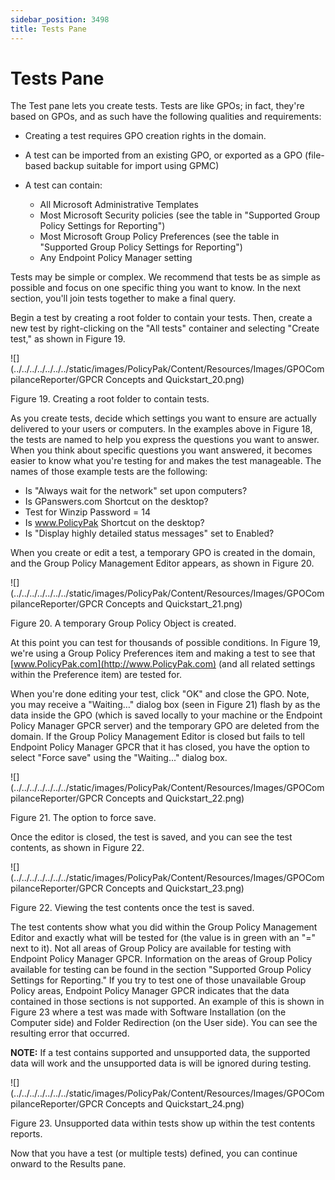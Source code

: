 ```yaml
---
sidebar_position: 3498
title: Tests Pane
---
```


# Tests Pane

The Test pane lets you create tests. Tests are like GPOs; in fact, they're based on GPOs, and as such have the following qualities and requirements:

* Creating a test requires GPO creation rights in the domain.
* A test can be imported from an existing GPO, or exported as a GPO (file-based backup suitable for import using GPMC)
* A test can contain:

  * All Microsoft Administrative Templates
  * Most Microsoft Security policies (see the table in "Supported Group Policy Settings for Reporting")
  * Most Microsoft Group Policy Preferences (see the table in "Supported Group Policy Settings for Reporting")
  * Any Endpoint Policy Manager setting

Tests may be simple or complex. We recommend that tests be as simple as possible and focus on one specific thing you want to know. In the next section, you'll join tests together to make a final query.

Begin a test by creating a root folder to contain your tests. Then, create a new test by right-clicking on the "All tests" container and selecting "Create test," as shown in Figure 19.

![](../../../../../../../static/images/PolicyPak/Content/Resources/Images/GPOCompilanceReporter/GPCR Concepts and Quickstart_20.png)

Figure 19. Creating a root folder to contain tests.

As you create tests, decide which settings you want to ensure are actually delivered to your users or computers. In the examples above in Figure 18, the tests are named to help you express the questions you want to answer. When you think about specific questions you want answered, it becomes easier to know what you're testing for and makes the test manageable. The names of those example tests are the following:

* Is "Always wait for the network" set upon computers?
* Is GPanswers.com Shortcut on the desktop?
* Test for Winzip Password = 14
* Is www.PolicyPak Shortcut on the desktop?
* Is "Display highly detailed status messages" set to Enabled?

When you create or edit a test, a temporary GPO is created in the domain, and the Group Policy Management Editor appears, as shown in Figure 20.

![](../../../../../../../static/images/PolicyPak/Content/Resources/Images/GPOCompilanceReporter/GPCR Concepts and Quickstart_21.png)

Figure 20. A temporary Group Policy Object is created.

At this point you can test for thousands of possible conditions. In Figure 19, we're using a Group Policy Preferences item and making a test to see that [www.PolicyPak.com](http://www.PolicyPak.com) (and all related settings within the Preference item) are tested for.

When you're done editing your test, click "OK" and close the GPO. Note, you may receive a "Waiting…" dialog box (seen in Figure 21) flash by as the data inside the GPO (which is saved locally to your machine or the Endpoint Policy Manager GPCR server) and the temporary GPO are deleted from the domain. If the Group Policy Management Editor is closed but fails to tell Endpoint Policy Manager GPCR that it has closed, you have the option to select "Force save" using the "Waiting..." dialog box.

![](../../../../../../../static/images/PolicyPak/Content/Resources/Images/GPOCompilanceReporter/GPCR Concepts and Quickstart_22.png)

Figure 21. The option to force save.

Once the editor is closed, the test is saved, and you can see the test contents, as shown in Figure 22.

![](../../../../../../../static/images/PolicyPak/Content/Resources/Images/GPOCompilanceReporter/GPCR Concepts and Quickstart_23.png)

Figure 22. Viewing the test contents once the test is saved.

The test contents show what you did within the Group Policy Management Editor and exactly what will be tested for (the value is in green with an "=" next to it). Not all areas of Group Policy are available for testing with Endpoint Policy Manager GPCR. Information on the areas of Group Policy available for testing can be found in the section "Supported Group Policy Settings for Reporting." If you try to test one of those unavailable Group Policy areas, Endpoint Policy Manager GPCR indicates that the data contained in those sections is not supported. An example of this is shown in Figure 23 where a test was made with Software Installation (on the Computer side) and Folder Redirection (on the User side). You can see the resulting error that occurred.

**NOTE:**  If a test contains supported and unsupported data, the supported data will work and the unsupported data is will be ignored during testing.

![](../../../../../../../static/images/PolicyPak/Content/Resources/Images/GPOCompilanceReporter/GPCR Concepts and Quickstart_24.png)

Figure 23. Unsupported data within tests show up within the test contents reports.

Now that you have a test (or multiple tests) defined, you can continue onward to the Results pane.